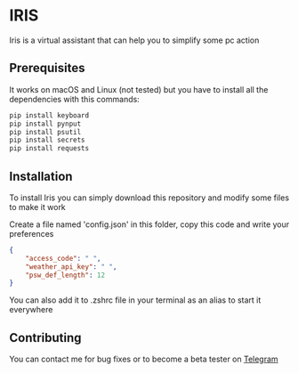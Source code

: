 # IRIS
Iris is a virtual assistant that can help you to simplify some pc action

## Prerequisites
It works on macOS and Linux (not tested) but you have to install all the dependencies with this commands:
``` bash
pip install keyboard
pip install pynput
pip install psutil
pip install secrets
pip install requests
```
## Installation
To install Iris you can simply download this repository and modify some files to make it work

Create a file named 'config.json' in this folder, copy this code and write your preferences
```json
{
    "access_code": " ", 
    "weather_api_key": " ",
    "psw_def_length": 12
}
```
You can also add it to .zshrc file in your terminal as an alias to start it everywhere 

## Contributing
You can contact me for bug fixes or to become a beta tester on [Telegram](https://t.me/lorehh_ric)
